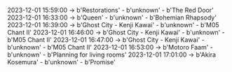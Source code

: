 2023-12-01 15:59:00 -> b'Restorations' - b'unknown' - b'The Red Door'
2023-12-01 16:33:00 -> b'Queen' - b'unknown' - b'Bohemian Rhapsody'
2023-12-01 16:39:00 -> b'Ghost City - Kenji Kawai' - b'unknown' - b'M05 Chant II'
2023-12-01 16:46:00 -> b'Ghost City - Kenji Kawai' - b'unknown' - b'M05 Chant II'
2023-12-01 16:47:00 -> b'Ghost City - Kenji Kawai' - b'unknown' - b'M05 Chant II'
2023-12-01 16:53:00 -> b'Motoro Faam' - b'unknown' - b'Planning for living rooms'
2023-12-01 17:01:00 -> b'Akira Kosemura' - b'unknown' - b'Promise'
